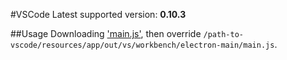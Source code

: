 #VSCode
Latest supported version: **0.10.3**

##Usage
Downloading ['main.js'](https://raw.githubusercontent.com/wspl/mactype-hack/master/vscode/main.js), then override `/path-to-vscode/resources/app/out/vs/workbench/electron-main/main.js`.
